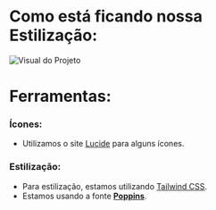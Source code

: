# Como está ficando nossa Estilização:
![Visual do Projeto](https://github.com/Zarby009/Geeks-for-Geeks/blob/main/Captura%20de%20tela%202025-01-22%20221416.png "Visual Atual")

# Ferramentas:
### Ícones:
- Utilizamos o site [Lucide](https://lucide.dev/icons/) para alguns ícones.

### Estilização:
- Para estilização, estamos utilizando [Tailwind CSS](https://tailwindcss.com/).
- Estamos usando a fonte [**Poppins**](https://fonts.google.com/specimen/Poppins).

